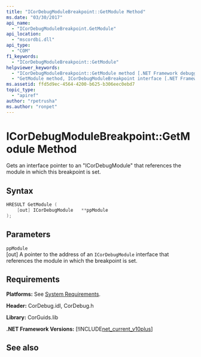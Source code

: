 ```yaml
---
title: "ICorDebugModuleBreakpoint::GetModule Method"
ms.date: "03/30/2017"
api_name: 
  - "ICorDebugModuleBreakpoint.GetModule"
api_location: 
  - "mscordbi.dll"
api_type: 
  - "COM"
f1_keywords: 
  - "ICorDebugModuleBreakpoint::GetModule"
helpviewer_keywords: 
  - "ICorDebugModuleBreakpoint::GetModule method [.NET Framework debugging]"
  - "GetModule method, ICorDebugModuleBreakpoint interface [.NET Framework debugging]"
ms.assetid: ffd5d9ec-4564-4200-b625-b306eec0ebd7
topic_type: 
  - "apiref"
author: "rpetrusha"
ms.author: "ronpet"
---
```

# ICorDebugModuleBreakpoint::GetModule Method
Gets an interface pointer to an "ICorDebugModule" that references the module in which this breakpoint is set.  
  
## Syntax  
  
```cpp  
HRESULT GetModule (  
    [out] ICorDebugModule   **ppModule  
);  
```  
  
## Parameters  
 `ppModule`  
 [out] A pointer to the address of an `ICorDebugModule` interface that references the module in which the breakpoint is set.  
  
## Requirements  
 **Platforms:** See [System Requirements](../../../../docs/framework/get-started/system-requirements.md).  
  
 **Header:** CorDebug.idl, CorDebug.h  
  
 **Library:** CorGuids.lib  
  
 **.NET Framework Versions:** [!INCLUDE[net_current_v10plus](../../../../includes/net-current-v10plus-md.md)]  
  
## See also
